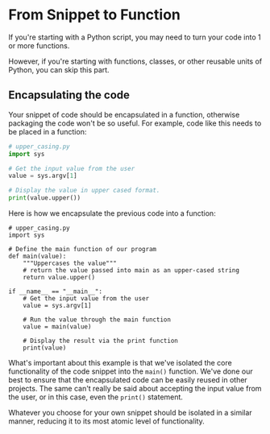 # From Snippet to Function

If you're starting with a Python script, you may need to turn your code into 1 or more functions.

However, if you're starting with functions, classes, or other reusable units of Python, you can skip this part.

## Encapsulating the code

Your snippet of code should be encapsulated in a function, otherwise packaging
the code won't be so useful. For example, code like this needs to be placed
in a function:

```python
# upper_casing.py
import sys

# Get the input value from the user
value = sys.argv[1]

# Display the value in upper cased format.
print(value.upper())
```

Here is how we encapsulate the previous code into a function:

    # upper_casing.py
    import sys

    # Define the main function of our program
    def main(value):
        """Uppercases the value"""
        # return the value passed into main as an upper-cased string
        return value.upper()

    if __name__ == "__main__":
        # Get the input value from the user
        value = sys.argv[1]

        # Run the value through the main function
        value = main(value)

        # Display the result via the print function
        print(value)

What's important about this example is that we've isolated the core
functionality of the code snippet into the `main()` function. We've done our
best to ensure that the encapsulated code can be easily reused in other
projects. The same can't really be said about accepting the input value
from the user, or in this case, even the `print()` statement.

Whatever you choose for your own snippet should be isolated in a similar
manner, reducing it to its most atomic level of functionality.

